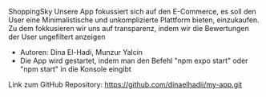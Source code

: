 ShoppingSky
Unsere App fokussiert sich auf den E-Commerce, es soll den User eine Minimalistische und unkomplizierte Plattform bieten, einzukaufen. Zu dem fokkusieren wir uns auf transparenz, indem wir die Bewertungen der User ungefiltert anzeigen 

- Autoren:  Dina El-Hadi, Munzur Yalcin
- Die App wird gestartet, indem man den Befehl "npm expo start" oder "npm start" in die Konsole eingibt


Link zum GitHub Repository: https://github.com/dinaelhadii/my-app.git
